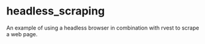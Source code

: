 # headless_scraping
An example of using a headless browser in combination with rvest to scrape a web page.
